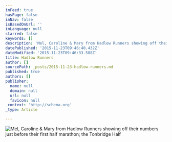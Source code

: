 ```yaml
---
inFeed: true
hasPage: false
inNav: false
isBasedOnUrl: ''
inLanguage: null
starred: false
keywords: []
description: 'Mel, Caroline & Mary from Hadlow Runners showing off their numbers just before their first half marathon; the Tonbridge Half'
datePublished: '2015-11-23T09:46:40.432Z'
dateModified: '2015-11-23T09:46:33.588Z'
title: Hadlow Runners
author: []
sourcePath: _posts/2015-11-23-hadlow-runners.md
published: true
authors: []
publisher:
  name: null
  domain: null
  url: null
  favicon: null
_context: 'http://schema.org'
_type: Article

---
```

![Mel, Caroline & Mary from Hadlow Runners showing off their numbers just before their first half marathon; the Tonbridge Half](https://the-grid-user-content.s3-us-west-2.amazonaws.com/365bd96b-6c08-465e-98a2-33ab4508cc70.jpg)